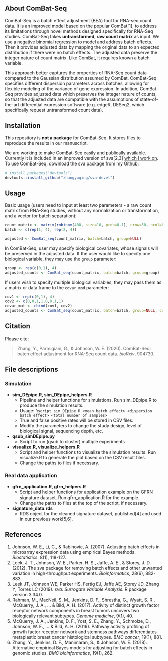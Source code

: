 ## About ComBat-Seq

ComBat-Seq is a batch effect adjustment (BEA) tool for RNA-seq count data. It is an improved model based on the popular ComBat[1], to address its limitations through novel methods designed specifically for RNA-Seq studies. ComBat-Seq takes **untransformed, raw count matrix** as input. We use a negative binomial regression to model and address batch effects. Then it provides adjusted data by mapping the original data to an expected distribution if there were no batch effects. The adjusted data preserve the integer nature of count matrix. Like ComBat, it requires known a batch variable.

This approach better captures the properties of RNA-Seq count data compared to the Gaussian distribution assumed by ComBat. ComBat-Seq specifies different dispersion parameters across batches, allowing for flexible modeling of the variance of gene expression. In addition, ComBat-Seq provides adjusted data which preserves the integer nature of counts, so that the adjusted data are compatible with the assumptions of state-of-the-art differential expression software (e.g. edgeR, DESeq2, which specifically request untransformed count data). 

## Installation

This repository is **not a package** for ComBat-Seq. It stores files to reproduce the results in our manuscript.

We are working to make ComBat-Seq easily and publically available. Currently it is included in an improved version of sva[2,3] [which I work on](https://github.com/zhangyuqing/sva-devel). To use ComBat-Seq, download the sva package from my Github:

```r
# install.packages("devtools")
devtools::install_github("zhangyuqing/sva-devel")
```

## Usage

Basic usage (users need to input at least two parameters - a raw count matrix from RNA-Seq studies, without any normalization or transformation, and a vector for batch separation):

```r
count_matrix <- matrix(rnbinom(400, size=10, prob=0.1), nrow=50, ncol=8)
batch <- c(rep(1, 4), rep(2, 4))

adjusted <- ComBat_seq(count_matrix, batch=batch, group=NULL)
```
  
In ComBat-Seq, user may specify biological covariates, whose signals will be preserved in the adjusted data. If the user would like to specify one biological variable, they may use the `group` parameter:

```r
group <- rep(c(0,1), 4)
adjusted_counts <- ComBat_seq(count_matrix, batch=batch, group=group)
```
  
If users wish to specify multiple biological variables, they may pass them as a matrix or data frame to the `covar_mod` parameter:

```r
cov1 <- rep(c(0,1), 4)
cov2 <- c(0,0,1,1,0,0,1,1)
covar_mat <- cbind(cov1, cov2)
adjusted_counts <- ComBat_seq(count_matrix, batch=batch, group=NULL, covar_mod=covar_mat)
```

## Citation
Please cite:

> Zhang, Y., Parmigiani, G., & Johnson, W. E. (2020). ComBat-Seq: batch effect adjustment for RNA-Seq count data. *bioRxiv*, 904730.


## File descriptions

### Simulation

+ **sim_DEpipe.R, sim_DEpipe_helpers.R**
    + Pipeline and helper functions for simulations. Run sim_DEpipe.R to produce the simulation results. 
    + Usage: ``Rscript sim_DEpipe.R <mean batch effect> <dispersion batch effect> <total number of samples>``
    + True and false positive rates will be stored in CSV files. 
    + Modify the parameters to change the study design, level of biological signal, sequencing depth, etc.
+ **qsub_simDEpipe.py**
    + Script to run (qsub to cluster) multiple experiments
+ **visualize.R, visualize_helpers.R**
    + Script and helper functions to visualize the simulation results. Run visualize.R to generate the plot based on the CSV result files. 
    + Change the paths to files if necessary.

### Real data application

+ **gfrn_application.R, gfrn_helpers.R**
    + Script and helper functions for application example on the GFRN signature dataset. Run gfrn_application.R for the example.
    + Change the paths to files at the top of the script, if necessary.
+ **signature_data.rds**
    + RDS object for the cleaned signature dataset, published[4] and used in our previous work[5,6].

## References
1. Johnson, W. E., Li, C., & Rabinovic, A. (2007). Adjusting batch effects in microarray expression data using empirical Bayes methods. *Biostatistics*, 8(1), 118-127.
2. Leek, J. T., Johnson, W. E., Parker, H. S., Jaffe, A. E., & Storey, J. D. (2012). The sva package for removing batch effects and other unwanted variation in high-throughput experiments. *Bioinformatics*, 28(6), 882-883.
3. Leek JT, Johnson WE, Parker HS, Fertig EJ, Jaffe AE, Storey JD, Zhang Y, Torres LC (2019). *sva: Surrogate Variable Analysis*. R package version 3.34.0.
4. Rahman, M., MacNeil, S. M., Jenkins, D. F., Shrestha, G., Wyatt, S. R., McQuerry, J. A., ... & Bild, A. H. (2017). Activity of distinct growth factor receptor network components in breast tumors uncovers two biologically relevant subtypes. *Genome medicine*, 9(1), 40.
5. McQuerry, J. A., Jenkins, D. F., Yost, S. E., Zhang, Y., Schmolze, D., Johnson, W. E., ... & Bild, A. H. (2019). Pathway activity profiling of growth factor receptor network and stemness pathways differentiates metaplastic breast cancer histological subtypes. *BMC cancer*, 19(1), 881.
6. Zhang, Y., Jenkins, D. F., Manimaran, S., & Johnson, W. E. (2018). Alternative empirical Bayes models for adjusting for batch effects in genomic studies. *BMC bioinformatics*, 19(1), 262.
